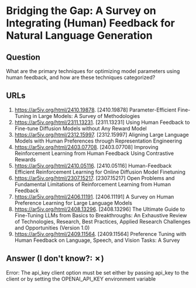 # Bridging the Gap: A Survey on Integrating (Human) Feedback for Natural Language Generation

## Question

What are the primary techniques for optimizing model parameters using human feedback, and how are these techniques categorized?

## URLs

1. https://ar5iv.org/html/2410.19878. [2410.19878] Parameter-Efficient Fine-Tuning in Large Models: A Survey of Methodologies
2. https://ar5iv.org/html/2311.13231. [2311.13231] Using Human Feedback to Fine-tune Diffusion Models without Any Reward Model
3. https://ar5iv.org/html/2312.15997. [2312.15997] Aligning Large Language Models with Human Preferences through Representation Engineering
4. https://ar5iv.org/html/2403.07708. [2403.07708] Improving Reinforcement Learning from Human Feedback Using Contrastive Rewards
5. https://ar5iv.org/html/2410.05116. [2410.05116] Human-Feedback Efficient Reinforcement Learning for Online Diffusion Model Finetuning
6. https://ar5iv.org/html/2307.15217. [2307.15217] Open Problems and Fundamental Limitations of Reinforcement Learning from Human Feedback
7. https://ar5iv.org/html/2406.11191. [2406.11191] A Survey on Human Preference Learning for Large Language Models
8. https://ar5iv.org/html/2408.13296. [2408.13296] The Ultimate Guide to Fine-Tuning LLMs from Basics to Breakthroughs: An Exhaustive Review of Technologies, Research, Best Practices, Applied Research Challenges and Opportunities (Version 1.0)
9. https://ar5iv.org/html/2409.11564. [2409.11564] Preference Tuning with Human Feedback on Language, Speech, and Vision Tasks: A Survey

## Answer (I don't know?: ✗)

Error: The api_key client option must be set either by passing api_key to the client or by setting the OPENAI_API_KEY environment variable